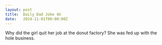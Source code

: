 ```yaml
---
layout: post
title:  Daily Dad Joke 4U
date:   2024-11-01T00:00:00Z
---
```

Why did the girl quit her job at the donut factory? She was fed up with the hole business.
